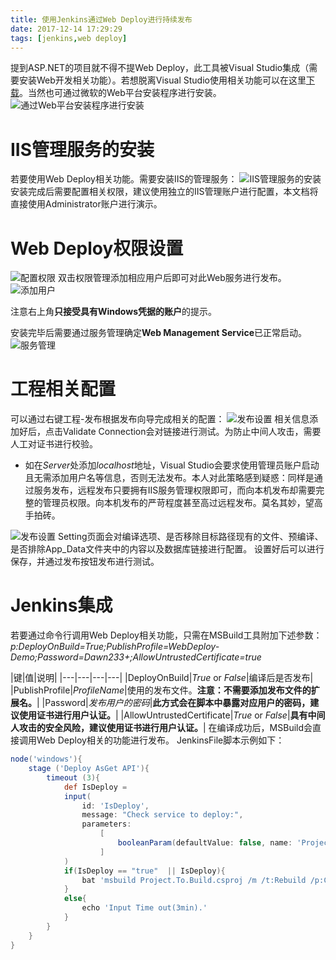 ```yaml
---
title: 使用Jenkins通过Web Deploy进行持续发布
date: 2017-12-14 17:29:29
tags: [jenkins,web deploy]
---
```

提到ASP.NET的项目就不得不提Web Deploy，此工具被Visual Studio集成（需要安装Web开发相关功能）。若想脱离Visual Studio使用相关功能可以在这里[下载](https://www.iis.net/downloads/microsoft/web-deploy)。当然也可通过微软的Web平台安装程序进行安装。
![通过Web平台安装程序进行安装](jenkins-for-webdeploy/web_deploy_install.png)

# IIS管理服务的安装

若要使用Web Deploy相关功能。需要安装IIS的管理服务：
![IIS管理服务的安装](jenkins-for-webdeploy/iis_management_service_install.png)
安装完成后需要配置相关权限，建议使用独立的IIS管理账户进行配置，本文档将直接使用Administrator账户进行演示。

# Web Deploy权限设置

![配置权限](jenkins-for-webdeploy/web_deploy_authorization.png)
双击权限管理添加相应用户后即可对此Web服务进行发布。
![添加用户](jenkins-for-webdeploy/authorization_account.png)

注意右上角**只接受具有Windows凭据的账户**的提示。

安装完毕后需要通过服务管理确定**Web Management Service**已正常启动。
![服务管理](jenkins-for-webdeploy/web_management_service.png)

# 工程相关配置

可以通过右键工程-发布根据发布向导完成相关的配置：
![发布设置](jenkins-for-webdeploy/project_configuration.png)
相关信息添加好后，点击Validate Connection会对链接进行测试。为防止中间人攻击，需要人工对证书进行校验。

* 如在*Server*处添加*localhost*地址，Visual Studio会要求使用管理员账户启动且无需添加用户名等信息，否则无法发布。本人对此策略感到疑惑：同样是通过服务发布，远程发布只要拥有IIS服务管理权限即可，而向本机发布却需要完整的管理员权限。向本机发布的严苛程度甚至高过远程发布。莫名其妙，望高手拍砖。

![发布设置](jenkins-for-webdeploy/publish_configuration.png)
Setting页面会对编译选项、是否移除目标路径现有的文件、预编译、是否排除App_Data文件夹中的内容以及数据库链接进行配置。
设置好后可以进行保存，并通过发布按钮发布进行测试。

# Jenkins集成

若要通过命令行调用Web Deploy相关功能，只需在MSBuild工具附加下述参数：*p:DeployOnBuild=True;PublishProfile=WebDeploy-Demo;Password=Dawn233+;AllowUntrustedCertificate=true*

|键|值|说明|
|---|---|---|---|
|DeployOnBuild|*True* or *False*|编译后是否发布|
|PublishProfile|*ProfileName*|使用的发布文件。**注意：不需要添加发布文件的扩展名。**|
|Password|*发布用户的密码*|**此方式会在脚本中暴露对应用户的密码，建议使用证书进行用户认证。**|
|AllowUntrustedCertificate|*True* or *False*|**具有中间人攻击的安全风险，建议使用证书进行用户认证。**|
在编译成功后，MSBuild会直接调用Web Deploy相关的功能进行发布。
JenkinsFile脚本示例如下：

``` groovy
node('windows'){
    stage ('Deploy AsGet API'){
        timeout (3){
            def IsDeploy =
            input(
                id: 'IsDeploy',
                message: "Check service to deploy:",
                parameters:
                    [
                        booleanParam(defaultValue: false, name: 'ProjectName')
                    ]
            )
            if(IsDeploy == "true"  || IsDeploy){
                bat 'msbuild Project.To.Build.csproj /m /t:Rebuild /p:Configuration=Release;DeployOnBuild=True;PublishProfile=WebDeploy-Demo;Password=Dawn233+;AllowUntrustedCertificate=true'
            }
            else{
                echo 'Input Time out(3min).'
            }
        }
    }
}
```
